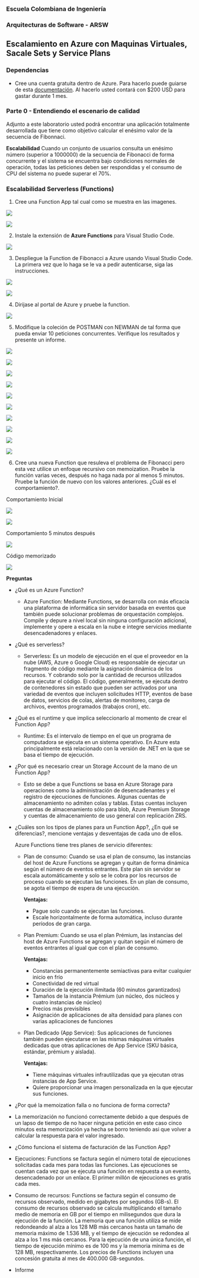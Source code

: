 ### Escuela Colombiana de Ingeniería
### Arquitecturas de Software - ARSW

## Escalamiento en Azure con Maquinas Virtuales, Sacale Sets y Service Plans

### Dependencias
* Cree una cuenta gratuita dentro de Azure. Para hacerlo puede guiarse de esta [documentación](https://azure.microsoft.com/en-us/free/search/?&ef_id=Cj0KCQiA2ITuBRDkARIsAMK9Q7MuvuTqIfK15LWfaM7bLL_QsBbC5XhJJezUbcfx-qAnfPjH568chTMaAkAsEALw_wcB:G:s&OCID=AID2000068_SEM_alOkB9ZE&MarinID=alOkB9ZE_368060503322_%2Bazure_b_c__79187603991_kwd-23159435208&lnkd=Google_Azure_Brand&dclid=CjgKEAiA2ITuBRDchty8lqPlzS4SJAC3x4k1mAxU7XNhWdOSESfffUnMNjLWcAIuikQnj3C4U8xRG_D_BwE). Al hacerlo usted contará con $200 USD para gastar durante 1 mes.

### Parte 0 - Entendiendo el escenario de calidad

Adjunto a este laboratorio usted podrá encontrar una aplicación totalmente desarrollada que tiene como objetivo calcular el enésimo valor de la secuencia de Fibonnaci.

**Escalabilidad**
Cuando un conjunto de usuarios consulta un enésimo número (superior a 1000000) de la secuencia de Fibonacci de forma concurrente y el sistema se encuentra bajo condiciones normales de operación, todas las peticiones deben ser respondidas y el consumo de CPU del sistema no puede superar el 70%.

### Escalabilidad Serverless (Functions)

1. Cree una Function App tal cual como se muestra en las  imagenes.

![](images/part3/part3-function-config.png)

![](images/part3/part3-function-configii.png)

2. Instale la extensión de **Azure Functions** para Visual Studio Code.

![](images/part3/part3-install-extension.png)

3. Despliegue la Function de Fibonacci a Azure usando Visual Studio Code. La primera vez que lo haga se le va a pedir autenticarse, siga las instrucciones.

![](images/part3/part3-deploy-function-1.png)

![](images/part3/part3-deploy-function-2.png)

4. Dirijase al portal de Azure y pruebe la function.

![](images/part3/part3-test-function.png)

5. Modifique la coleción de POSTMAN con NEWMAN de tal forma que pueda enviar 10 peticiones concurrentes. Verifique los resultados y presente un informe.

![](images/Imagen1.PNG)

![](images/Imagen2.PNG)

![](images/Imagen3.PNG)

![](images/Imagen4.PNG)

![](images/Imagen5.PNG)

![](images/Imagen6.PNG)

![](images/Imagen7.PNG)

![](images/Imagen8.PNG)

![](images/Imagen9.PNG)

![](images/Imagen10.PNG)

6. Cree una nueva Function que resuleva el problema de Fibonacci pero esta vez utilice un enfoque recursivo con memoization. Pruebe la función varias veces, después no haga nada por al menos 5 minutos. Pruebe la función de nuevo con los valores anteriores. ¿Cuál es el comportamiento?.

Comportamiento Inicial

![](images/Imagen11.png)

![](images/Imagen12.png)

Comportamiento 5 minutos después

![](images/Imagen13.png)

Código memorizado

![](images/Imagen14.PNG)

**Preguntas**

* ¿Qué es un Azure Function?

  * Azure Function: Mediante Functions, se desarrolla con más eficacia una plataforma de informática sin servidor basada en eventos que también puede solucionar problemas de orquestación complejos. Compile y depure a nivel local sin ninguna configuración adicional, implemente y opere a escala en la nube e integre servicios mediante desencadenadores y enlaces. 

* ¿Qué es serverless?

  * Serverless: Es un modelo de ejecución en el que el proveedor en la nube (AWS, Azure o Google Cloud) es responsable de ejecutar un fragmento de código mediante la asignación dinámica de los recursos. Y cobrando solo por la cantidad de recursos utilizados para ejecutar el código. El código, generalmente, se ejecuta dentro de contenedores sin estado que pueden ser activados por una variedad de eventos que incluyen solicitudes HTTP, eventos de base de datos, servicios de colas, alertas de monitoreo, carga de archivos, eventos programados (trabajos cron), etc.

* ¿Qué es el runtime y que implica seleccionarlo al momento de crear el Function App?

  * Runtime: Es el intervalo de tiempo en el que un programa de computadora se ejecuta en un sistema operativo. En Azure esta principalmente está relacionado con la versión de .NET en la que se basa el tiempo de ejecución.

* ¿Por qué es necesario crear un Storage Account de la mano de un Function App?

  * Esto se debe a que Functions se basa en Azure Storage para operaciones como la administración de desencadenantes y el registro de ejecuciones de funciones. Algunas cuentas de almacenamiento no admiten colas y tablas. Estas cuentas incluyen cuentas de almacenamiento sólo para blob, Azure Premium Storage y cuentas de almacenamiento de uso general con replicación ZRS.

* ¿Cuáles son los tipos de planes para un Function App?, ¿En qué se diferencias?, mencione ventajas y desventajas de cada uno de ellos.

  Azure Functions tiene tres planes de servicio diferentes:
  * Plan de consumo: Cuando se usa el plan de consumo, las instancias del host de Azure Functions se agregan y quitan de forma dinámica según el número de eventos entrantes. Este plan sin servidor se escala automáticamente y solo se le cobra por los recursos de proceso cuando se ejecutan las funciones. En un plan de consumo, se agota el tiempo de espera de una ejecución.  
    
    **Ventajas:**
      * Pague solo cuando se ejecutan las funciones.
      * Escale horizontalmente de forma automática, incluso durante períodos de gran carga.
  * Plan Premium: Cuando se usa el plan Prémium, las instancias del host de Azure Functions se agregan y quitan según el número de eventos entrantes al igual que con el plan de consumo.  
    
    **Ventajas:**
      * Constancias permanentemente semiactivas para evitar cualquier inicio en frío
      * Conectividad de red virtual
      * Duración de la ejecución ilimitada (60 minutos garantizados)
      * Tamaños de la instancia Prémium (un núcleo, dos núcleos y cuatro instancias de núcleo)
      * Precios más previsibles
      * Asignación de aplicaciones de alta densidad para planes con varias aplicaciones de funciones

  * Plan Dedicado (App Service): Sus aplicaciones de funciones también pueden ejecutarse en las mismas máquinas virtuales dedicadas que otras aplicaciones de App Service (SKU básica, estándar, prémium y aislada).  
    
    **Ventajas:**
      * Tiene máquinas virtuales infrautilizadas que ya ejecutan otras instancias de App Service.
      * Quiere proporcionar una imagen personalizada en la que ejecutar sus funciones.

* ¿Por qué la memoization falla o no funciona de forma correcta?

 * La memorización no funcionó correctamente debido a que después de un lapso de tiempo de no hacer ninguna petición en este caso cinco minutos esta memorización ya hecha se borro teniendo asi que volver a calcular la respuesta para el valor ingresado.

* ¿Cómo funciona el sistema de facturación de las Function App?

 * Ejecuciones: Functions se factura según el número total de ejecuciones solicitadas cada mes para todas las funciones. Las ejecuciones se cuentan cada vez que se ejecuta una función en respuesta a un evento, desencadenado por un enlace. El primer millón de ejecuciones es gratis cada mes.
 * Consumo de recursos: Functions se factura según el consumo de recursos observado, medido en gigabytes por segundos (GB-s). El consumo de recursos observado se calcula multiplicando el tamaño medio de memoria en GB por el tiempo en milisegundos que dura la ejecución de la función. La memoria que una función utiliza se mide redondeando al alza a los 128 MB más cercanos hasta un tamaño de memoria máximo de 1.536 MB, y el tiempo de ejecución se redondea al alza a los 1 ms más cercanos. Para la ejecución de una única función, el tiempo de ejecución mínimo es de 100 ms y la memoria mínima es de 128 MB, respectivamente. Los precios de Functions incluyen una concesión gratuita al mes de 400.000 GB-segundos.

* Informe
